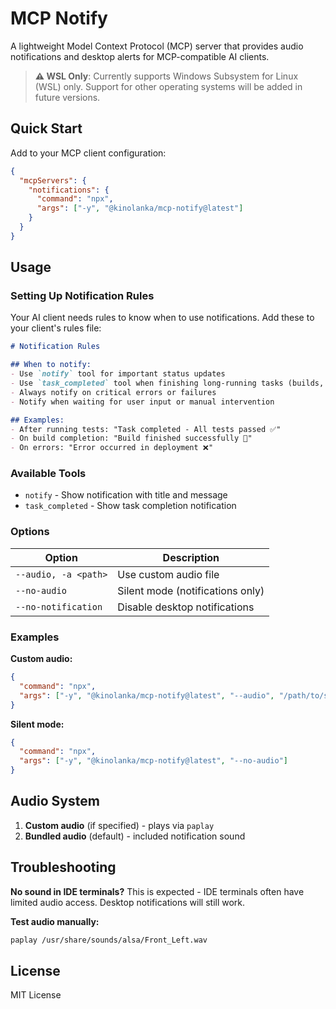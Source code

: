 # MCP Notify

A lightweight Model Context Protocol (MCP) server that provides audio notifications and desktop alerts for MCP-compatible AI clients.

> **⚠️ WSL Only**: Currently supports Windows Subsystem for Linux (WSL) only. Support for other operating systems will be added in future versions.

## Quick Start

Add to your MCP client configuration:

```json
{
  "mcpServers": {
    "notifications": {
      "command": "npx",
      "args": ["-y", "@kinolanka/mcp-notify@latest"]
    }
  }
}
```

## Usage

### Setting Up Notification Rules

Your AI client needs rules to know when to use notifications. Add these to your client's rules file:

```markdown
# Notification Rules

## When to notify:
- Use `notify` tool for important status updates
- Use `task_completed` tool when finishing long-running tasks (builds, tests, deployments)
- Always notify on critical errors or failures
- Notify when waiting for user input or manual intervention

## Examples:
- After running tests: "Task completed - All tests passed ✅"
- On build completion: "Build finished successfully 🚀"
- On errors: "Error occurred in deployment ❌"
```

### Available Tools

- `notify` - Show notification with title and message
- `task_completed` - Show task completion notification

### Options

| Option               | Description                      |
| -------------------- | -------------------------------- |
| `--audio, -a <path>` | Use custom audio file            |
| `--no-audio`         | Silent mode (notifications only) |
| `--no-notification`  | Disable desktop notifications    |

### Examples

**Custom audio:**

```json
{
  "command": "npx",
  "args": ["-y", "@kinolanka/mcp-notify@latest", "--audio", "/path/to/sound.wav"]
}
```

**Silent mode:**

```json
{
  "command": "npx",
  "args": ["-y", "@kinolanka/mcp-notify@latest", "--no-audio"]
}
```

## Audio System

1. **Custom audio** (if specified) - plays via `paplay`
2. **Bundled audio** (default) - included notification sound

## Troubleshooting

**No sound in IDE terminals?** This is expected - IDE terminals often have limited audio access. Desktop notifications will still work.

**Test audio manually:**

```bash
paplay /usr/share/sounds/alsa/Front_Left.wav
```

## License

MIT License
